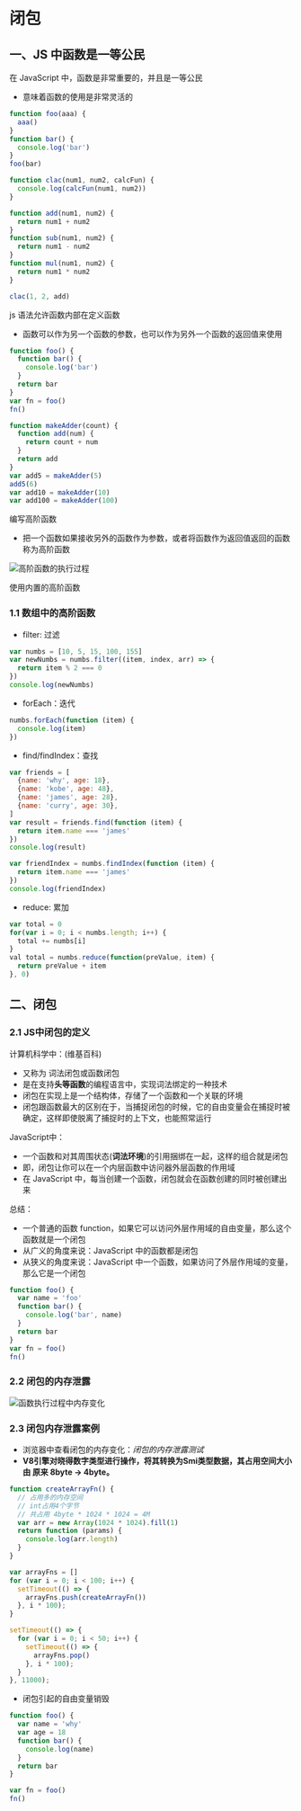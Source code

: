# 闭包

## 一、JS 中函数是一等公民

在 JavaScript 中，函数是非常重要的，并且是一等公民

- 意味着函数的使用是非常灵活的

```js
function foo(aaa) {
  aaa()
}
function bar() {
  console.log('bar')
}
foo(bar)
```

```js
function clac(num1, num2, calcFun) {
  console.log(calcFun(num1, num2))
}

function add(num1, num2) {
  return num1 + num2
}
function sub(num1, num2) {
  return num1 - num2
}
function mul(num1, num2) {
  return num1 * num2
}

clac(1, 2, add)
```

js 语法允许函数内部在定义函数

- 函数可以作为另一个函数的参数，也可以作为另外一个函数的返回值来使用

```js
function foo() {
  function bar() {
    console.log('bar')
  }
  return bar
}
var fn = foo()
fn()
```

```js
function makeAdder(count) {
  function add(num) {
    return count + num
  }
  return add
}
var add5 = makeAdder(5)
add5(6)
var add10 = makeAdder(10)
var add100 = makeAdder(100)
```

编写高阶函数

- 把一个函数如果接收另外的函数作为参数，或者将函数作为返回值返回的函数称为高阶函数

![高阶函数的执行过程](https://gitee.com/edward_west/image-store/raw/master/study-frontend/javascript-developed/03-closure/higher-order-functions-execution.png)

使用内置的高阶函数

### 1.1 数组中的高阶函数

- filter: 过滤

```js
var numbs = [10, 5, 15, 100, 155]
var newNumbs = numbs.filter((item, index, arr) => {
  return item % 2 === 0
})
console.log(newNumbs)
```

- forEach：迭代

```js
numbs.forEach(function (item) {
  console.log(item)
})
```

- find/findIndex：查找

```js
var friends = [
  {name: 'why', age: 18},
  {name: 'kobe', age: 48},
  {name: 'james', age: 28},
  {name: 'curry', age: 30},
]
var result = friends.find(function (item) {
  return item.name === 'james'
})
console.log(result)

var friendIndex = numbs.findIndex(function (item) {
  return item.name === 'james'
})
console.log(friendIndex)
```

- reduce: 累加

```js
var total = 0
for(var i = 0; i < numbs.length; i++) {
  total += numbs[i]
}
val total = numbs.reduce(function(preValue, item) {
  return preValue + item
}, 0)
```

## 二、闭包

### 2.1 JS中闭包的定义

计算机科学中：(维基百科)

- 又称为 词法闭包或函数闭包
- 是在支持**头等函数**的编程语言中，实现词法绑定的一种技术
- 闭包在实现上是一个结构体，存储了一个函数和一个关联的环境
- 闭包跟函数最大的区别在于，当捕捉闭包的时候，它的自由变量会在捕捉时被确定，这样即使脱离了捕捉时的上下文，也能照常运行

JavaScript中：

- 一个函数和对其周围状态(**词法环境**)的引用捆绑在一起，这样的组合就是闭包
- 即，闭包让你可以在一个内层函数中访问器外层函数的作用域
- 在 JavaScript 中，每当创建一个函数，闭包就会在函数创建的同时被创建出来

总结：

- 一个普通的函数 function，如果它可以访问外层作用域的自由变量，那么这个函数就是一个闭包
- 从广义的角度来说：JavaScript 中的函数都是闭包
- 从狭义的角度来说：JavaScript 中一个函数，如果访问了外层作用域的变量，那么它是一个闭包

```js
function foo() {
  var name = 'foo'
  function bar() {
    console.log('bar', name)
  }
  return bar 
}
var fn = foo()
fn()
```

### 2.2 闭包的内存泄露

![函数执行过程中内存变化](https://gitee.com/edward_west/image-store/raw/master/study-frontend/javascript-developed/03-closure/memory-closure-execution.png)

### 2.3 闭包内存泄露案例

- 浏览器中查看闭包的内存变化：*闭包的内存泄露测试*
- **V8引擎对晓得数字类型进行操作，将其转换为Smi类型数据，其占用空间大小由 原来 8byte -> 4byte。**

```js
function createArrayFn() {
  // 占用多的内存空间
  // int占用4个字节
  // 共占用 4byte * 1024 * 1024 = 4M
  var arr = new Array(1024 * 1024).fill(1)
  return function (params) {
    console.log(arr.length)
  }
}

var arrayFns = []
for (var i = 0; i < 100; i++) {
  setTimeout(() => {
    arrayFns.push(createArrayFn())
  }, i * 100);
}

setTimeout(() => {
  for (var i = 0; i < 50; i++) {
    setTimeout(() => {
      arrayFns.pop()
    }, i * 100);
  }
}, 11000);
```

- 闭包引起的自由变量销毁

```js
function foo() {
  var name = 'why'
  var age = 18
  function bar() {
    console.log(name)
  }
  return bar
}

var fn = foo()
fn()
```
